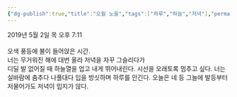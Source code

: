 ```yaml
---
{"dg-publish":true,"title":"오월 노을","tags":["하루","하늘","저녁"],"permalink":"/쓴 글/에세이 또는 시/오월 노을/","dgPassFrontmatter":true,"noteIcon":""}
---
```


2019년 5월 2일 목 오후 7:11<br/>
<br/>
오색 풍등에 불이 들어앉은 시간.<br/>
너는 무거워진 해에 대번 올라 저녁을 자꾸 그슬리다가<br/>
디딜 발 없어질 때 하늘열을 업고 내게 뛰어내린다. 시선을 오래토록 멈추고 싶다. 너는 실바람에 춤추다 나풀대다 입을 방싯하며 하루를 안긴다. 오늘은 네 등 그늘에 발등부터 저물어가도 저녁이 밉지가 않다.<br/>

